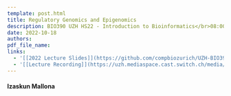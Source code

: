 ```yaml
---
template: post.html
title: Regulatory Genomics and Epigenomics
description: BIO390 UZH HS22 - Introduction to Bioinformatics</br>08:00-09:45 @ UZH Irchel Y03-G-85
date: 2022-10-18
authors:
pdf_file_name: 
links:
  - '[[2022 Lecture Slides]](https://github.com/compbiozurich/UZH-BIO390/raw/master/course-material/2022-01-18___Izaskun-Mallona__Regulatory_Genomics_Epigenomics__UZH-BIO390-HS22-lecture-05.pdf)'
  - '[[Lecture Recording]](https://uzh.mediaspace.cast.switch.ch/media/Introduction%20to%20Bioinformatics%20-%20Lecture%2005%3A%20Regulatory%20Genomics%20and%20Epigenomics/0_tgtkdcva)'
---
```


#### Izaskun Mallona
